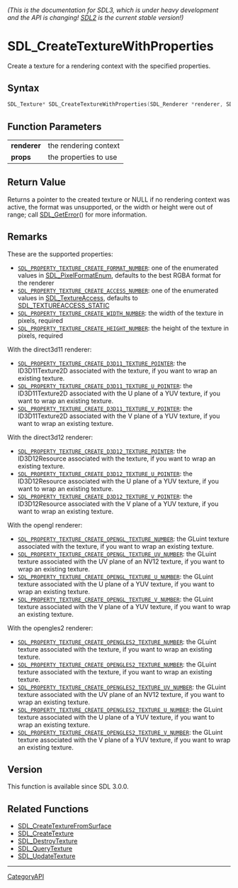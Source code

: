 ###### (This is the documentation for SDL3, which is under heavy development and the API is changing! [SDL2](https://wiki.libsdl.org/SDL2/) is the current stable version!)
# SDL_CreateTextureWithProperties

Create a texture for a rendering context with the specified properties.

## Syntax

```c
SDL_Texture* SDL_CreateTextureWithProperties(SDL_Renderer *renderer, SDL_PropertiesID props);

```

## Function Parameters

|                  |                       |
| ---------------- | --------------------- |
| **renderer**     | the rendering context |
| **props**        | the properties to use |

## Return Value

Returns a pointer to the created texture or NULL if no rendering context
was active, the format was unsupported, or the width or height were out of
range; call [SDL_GetError](SDL_GetError)() for more information.

## Remarks

These are the supported properties:

- [`SDL_PROPERTY_TEXTURE_CREATE_FORMAT_NUMBER`](SDL_PROPERTY_TEXTURE_CREATE_FORMAT_NUMBER):
  one of the enumerated values in
  [SDL_PixelFormatEnum](SDL_PixelFormatEnum), defaults to the best RGBA
  format for the renderer
- [`SDL_PROPERTY_TEXTURE_CREATE_ACCESS_NUMBER`](SDL_PROPERTY_TEXTURE_CREATE_ACCESS_NUMBER):
  one of the enumerated values in [SDL_TextureAccess](SDL_TextureAccess),
  defaults to [SDL_TEXTUREACCESS_STATIC](SDL_TEXTUREACCESS_STATIC)
- [`SDL_PROPERTY_TEXTURE_CREATE_WIDTH_NUMBER`](SDL_PROPERTY_TEXTURE_CREATE_WIDTH_NUMBER):
  the width of the texture in pixels, required
- [`SDL_PROPERTY_TEXTURE_CREATE_HEIGHT_NUMBER`](SDL_PROPERTY_TEXTURE_CREATE_HEIGHT_NUMBER):
  the height of the texture in pixels, required

With the direct3d11 renderer:

- [`SDL_PROPERTY_TEXTURE_CREATE_D3D11_TEXTURE_POINTER`](SDL_PROPERTY_TEXTURE_CREATE_D3D11_TEXTURE_POINTER):
  the ID3D11Texture2D associated with the texture, if you want to wrap an
  existing texture.
- [`SDL_PROPERTY_TEXTURE_CREATE_D3D11_TEXTURE_U_POINTER`](SDL_PROPERTY_TEXTURE_CREATE_D3D11_TEXTURE_U_POINTER):
  the ID3D11Texture2D associated with the U plane of a YUV texture, if you
  want to wrap an existing texture.
- [`SDL_PROPERTY_TEXTURE_CREATE_D3D11_TEXTURE_V_POINTER`](SDL_PROPERTY_TEXTURE_CREATE_D3D11_TEXTURE_V_POINTER):
  the ID3D11Texture2D associated with the V plane of a YUV texture, if you
  want to wrap an existing texture.

With the direct3d12 renderer:

- [`SDL_PROPERTY_TEXTURE_CREATE_D3D12_TEXTURE_POINTER`](SDL_PROPERTY_TEXTURE_CREATE_D3D12_TEXTURE_POINTER):
  the ID3D12Resource associated with the texture, if you want to wrap an
  existing texture.
- [`SDL_PROPERTY_TEXTURE_CREATE_D3D12_TEXTURE_U_POINTER`](SDL_PROPERTY_TEXTURE_CREATE_D3D12_TEXTURE_U_POINTER):
  the ID3D12Resource associated with the U plane of a YUV texture, if you
  want to wrap an existing texture.
- [`SDL_PROPERTY_TEXTURE_CREATE_D3D12_TEXTURE_V_POINTER`](SDL_PROPERTY_TEXTURE_CREATE_D3D12_TEXTURE_V_POINTER):
  the ID3D12Resource associated with the V plane of a YUV texture, if you
  want to wrap an existing texture.

With the opengl renderer:

- [`SDL_PROPERTY_TEXTURE_CREATE_OPENGL_TEXTURE_NUMBER`](SDL_PROPERTY_TEXTURE_CREATE_OPENGL_TEXTURE_NUMBER):
  the GLuint texture associated with the texture, if you want to wrap an
  existing texture.
- [`SDL_PROPERTY_TEXTURE_CREATE_OPENGL_TEXTURE_UV_NUMBER`](SDL_PROPERTY_TEXTURE_CREATE_OPENGL_TEXTURE_UV_NUMBER):
  the GLuint texture associated with the UV plane of an NV12 texture, if
  you want to wrap an existing texture.
- [`SDL_PROPERTY_TEXTURE_CREATE_OPENGL_TEXTURE_U_NUMBER`](SDL_PROPERTY_TEXTURE_CREATE_OPENGL_TEXTURE_U_NUMBER):
  the GLuint texture associated with the U plane of a YUV texture, if you
  want to wrap an existing texture.
- [`SDL_PROPERTY_TEXTURE_CREATE_OPENGL_TEXTURE_V_NUMBER`](SDL_PROPERTY_TEXTURE_CREATE_OPENGL_TEXTURE_V_NUMBER):
  the GLuint texture associated with the V plane of a YUV texture, if you
  want to wrap an existing texture.

With the opengles2 renderer:

- [`SDL_PROPERTY_TEXTURE_CREATE_OPENGLES2_TEXTURE_NUMBER`](SDL_PROPERTY_TEXTURE_CREATE_OPENGLES2_TEXTURE_NUMBER):
  the GLuint texture associated with the texture, if you want to wrap an
  existing texture.
- [`SDL_PROPERTY_TEXTURE_CREATE_OPENGLES2_TEXTURE_NUMBER`](SDL_PROPERTY_TEXTURE_CREATE_OPENGLES2_TEXTURE_NUMBER):
  the GLuint texture associated with the texture, if you want to wrap an
  existing texture.
- [`SDL_PROPERTY_TEXTURE_CREATE_OPENGLES2_TEXTURE_UV_NUMBER`](SDL_PROPERTY_TEXTURE_CREATE_OPENGLES2_TEXTURE_UV_NUMBER):
  the GLuint texture associated with the UV plane of an NV12 texture, if
  you want to wrap an existing texture.
- [`SDL_PROPERTY_TEXTURE_CREATE_OPENGLES2_TEXTURE_U_NUMBER`](SDL_PROPERTY_TEXTURE_CREATE_OPENGLES2_TEXTURE_U_NUMBER):
  the GLuint texture associated with the U plane of a YUV texture, if you
  want to wrap an existing texture.
- [`SDL_PROPERTY_TEXTURE_CREATE_OPENGLES2_TEXTURE_V_NUMBER`](SDL_PROPERTY_TEXTURE_CREATE_OPENGLES2_TEXTURE_V_NUMBER):
  the GLuint texture associated with the V plane of a YUV texture, if you
  want to wrap an existing texture.

## Version

This function is available since SDL 3.0.0.

## Related Functions

* [SDL_CreateTextureFromSurface](SDL_CreateTextureFromSurface)
* [SDL_CreateTexture](SDL_CreateTexture)
* [SDL_DestroyTexture](SDL_DestroyTexture)
* [SDL_QueryTexture](SDL_QueryTexture)
* [SDL_UpdateTexture](SDL_UpdateTexture)

----
[CategoryAPI](CategoryAPI)

